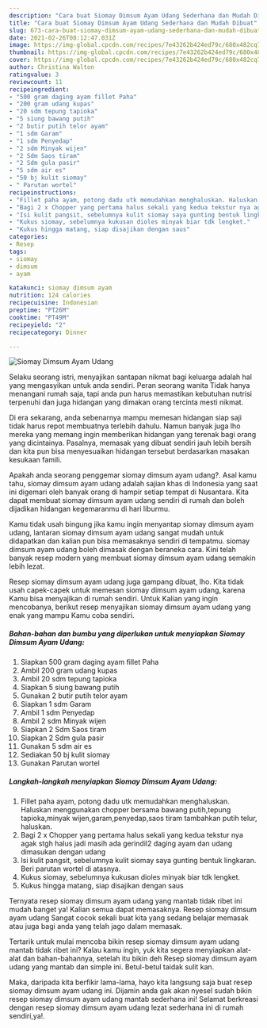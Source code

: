 ```yaml
---
description: "Cara buat Siomay Dimsum Ayam Udang Sederhana dan Mudah Dibuat"
title: "Cara buat Siomay Dimsum Ayam Udang Sederhana dan Mudah Dibuat"
slug: 673-cara-buat-siomay-dimsum-ayam-udang-sederhana-dan-mudah-dibuat
date: 2021-02-26T08:12:47.031Z
image: https://img-global.cpcdn.com/recipes/7e43262b424ed79c/680x482cq70/siomay-dimsum-ayam-udang-foto-resep-utama.jpg
thumbnail: https://img-global.cpcdn.com/recipes/7e43262b424ed79c/680x482cq70/siomay-dimsum-ayam-udang-foto-resep-utama.jpg
cover: https://img-global.cpcdn.com/recipes/7e43262b424ed79c/680x482cq70/siomay-dimsum-ayam-udang-foto-resep-utama.jpg
author: Christina Walton
ratingvalue: 3
reviewcount: 11
recipeingredient:
- "500 gram daging ayam fillet Paha"
- "200 gram udang kupas"
- "20 sdm tepung tapioka"
- "5 siung bawang putih"
- "2 butir putih telor ayam"
- "1 sdm Garam"
- "1 sdm Penyedap"
- "2 sdm Minyak wijen"
- "2 Sdm Saos tiram"
- "2 Sdm gula pasir"
- "5 sdm air es"
- "50 bj kulit siomay"
- " Parutan wortel"
recipeinstructions:
- "Fillet paha ayam, potong dadu utk memudahkan menghaluskan. Haluskan menggunakan chopper bersama bawang putih,tepung tapioka,minyak wijen,garam,penyedap,saos tiram tambahkan putih telur, haluskan."
- "Bagi 2 x Chopper yang pertama halus sekali yang kedua tekstur nya agak stgh halus jadi masih ada gerindil2 daging ayam dan udang dimasukan dengan udang"
- "Isi kulit pangsit, sebelumnya kulit siomay saya gunting bentuk lingkaran. Beri parutan wortel di atasnya."
- "Kukus siomay, sebelumnya kukusan dioles minyak biar tdk lengket."
- "Kukus hingga matang, siap disajikan dengan saus"
categories:
- Resep
tags:
- siomay
- dimsum
- ayam

katakunci: siomay dimsum ayam 
nutrition: 124 calories
recipecuisine: Indonesian
preptime: "PT26M"
cooktime: "PT49M"
recipeyield: "2"
recipecategory: Dinner

---
```



![Siomay Dimsum Ayam Udang](https://img-global.cpcdn.com/recipes/7e43262b424ed79c/680x482cq70/siomay-dimsum-ayam-udang-foto-resep-utama.jpg)

Selaku seorang istri, menyajikan santapan nikmat bagi keluarga adalah hal yang mengasyikan untuk anda sendiri. Peran seorang  wanita Tidak hanya menangani rumah saja, tapi anda pun harus memastikan kebutuhan nutrisi terpenuhi dan juga hidangan yang dimakan orang tercinta mesti nikmat.

Di era  sekarang, anda sebenarnya mampu memesan hidangan siap saji tidak harus repot membuatnya terlebih dahulu. Namun banyak juga lho mereka yang memang ingin memberikan hidangan yang terenak bagi orang yang dicintainya. Pasalnya, memasak yang dibuat sendiri jauh lebih bersih dan kita pun bisa menyesuaikan hidangan tersebut berdasarkan masakan kesukaan famili. 



Apakah anda seorang penggemar siomay dimsum ayam udang?. Asal kamu tahu, siomay dimsum ayam udang adalah sajian khas di Indonesia yang saat ini digemari oleh banyak orang di hampir setiap tempat di Nusantara. Kita dapat membuat siomay dimsum ayam udang sendiri di rumah dan boleh dijadikan hidangan kegemaranmu di hari liburmu.

Kamu tidak usah bingung jika kamu ingin menyantap siomay dimsum ayam udang, lantaran siomay dimsum ayam udang sangat mudah untuk didapatkan dan kalian pun bisa memasaknya sendiri di tempatmu. siomay dimsum ayam udang boleh dimasak dengan beraneka cara. Kini telah banyak resep modern yang membuat siomay dimsum ayam udang semakin lebih lezat.

Resep siomay dimsum ayam udang juga gampang dibuat, lho. Kita tidak usah capek-capek untuk memesan siomay dimsum ayam udang, karena Kamu bisa menyajikan di rumah sendiri. Untuk Kalian yang ingin mencobanya, berikut resep menyajikan siomay dimsum ayam udang yang enak yang mampu Kamu coba sendiri.

<!--inarticleads1-->

##### Bahan-bahan dan bumbu yang diperlukan untuk menyiapkan Siomay Dimsum Ayam Udang:

1. Siapkan 500 gram daging ayam fillet Paha
1. Ambil 200 gram udang kupas
1. Ambil 20 sdm tepung tapioka
1. Siapkan 5 siung bawang putih
1. Gunakan 2 butir putih telor ayam
1. Siapkan 1 sdm Garam
1. Ambil 1 sdm Penyedap
1. Ambil 2 sdm Minyak wijen
1. Siapkan 2 Sdm Saos tiram
1. Siapkan 2 Sdm gula pasir
1. Gunakan 5 sdm air es
1. Sediakan 50 bj kulit siomay
1. Gunakan  Parutan wortel




<!--inarticleads2-->

##### Langkah-langkah menyiapkan Siomay Dimsum Ayam Udang:

1. Fillet paha ayam, potong dadu utk memudahkan menghaluskan. Haluskan menggunakan chopper bersama bawang putih,tepung tapioka,minyak wijen,garam,penyedap,saos tiram tambahkan putih telur, haluskan.
1. Bagi 2 x Chopper yang pertama halus sekali yang kedua tekstur nya agak stgh halus jadi masih ada gerindil2 daging ayam dan udang dimasukan dengan udang
1. Isi kulit pangsit, sebelumnya kulit siomay saya gunting bentuk lingkaran. Beri parutan wortel di atasnya.
1. Kukus siomay, sebelumnya kukusan dioles minyak biar tdk lengket.
1. Kukus hingga matang, siap disajikan dengan saus




Ternyata resep siomay dimsum ayam udang yang mantab tidak ribet ini mudah banget ya! Kalian semua dapat memasaknya. Resep siomay dimsum ayam udang Sangat cocok sekali buat kita yang sedang belajar memasak atau juga bagi anda yang telah jago dalam memasak.

Tertarik untuk mulai mencoba bikin resep siomay dimsum ayam udang mantab tidak ribet ini? Kalau kamu ingin, yuk kita segera menyiapkan alat-alat dan bahan-bahannya, setelah itu bikin deh Resep siomay dimsum ayam udang yang mantab dan simple ini. Betul-betul taidak sulit kan. 

Maka, daripada kita berfikir lama-lama, hayo kita langsung saja buat resep siomay dimsum ayam udang ini. Dijamin anda gak akan nyesel sudah bikin resep siomay dimsum ayam udang mantab sederhana ini! Selamat berkreasi dengan resep siomay dimsum ayam udang lezat sederhana ini di rumah sendiri,ya!.

